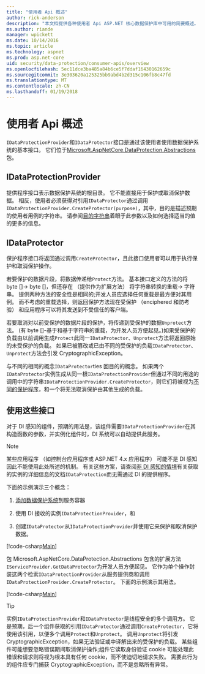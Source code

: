 ```yaml
---
title: "使用者 Api 概述"
author: rick-anderson
description: "本文档提供各种使用者 Api ASP.NET 核心数据保护库中可用的简要概述。"
ms.author: riande
manager: wpickett
ms.date: 10/14/2016
ms.topic: article
ms.technology: aspnet
ms.prod: asp.net-core
uid: security/data-protection/consumer-apis/overview
ms.openlocfilehash: 5ec11dce3ba485a84b6ce5f7ddaf16430162659c
ms.sourcegitcommit: 3e303620a125325bb9abd4b2d315c106fb8c47fd
ms.translationtype: MT
ms.contentlocale: zh-CN
ms.lasthandoff: 01/19/2018
---
```

# <a name="consumer-apis-overview"></a>使用者 Api 概述

`IDataProtectionProvider`和`IDataProtector`接口是通过该使用者使用数据保护系统的基本接口。 它们位于[Microsoft.AspNetCore.DataProtection.Abstractions](https://www.nuget.org/packages/Microsoft.AspNetCore.DataProtection.Abstractions/)包。

## <a name="idataprotectionprovider"></a>IDataProtectionProvider

提供程序接口表示数据保护系统的根目录。 它不能直接用于保护或取消保护数据。 相反，使用者必须获得对引用`IDataProtector`通过调用`IDataProtectionProvider.CreateProtector(purpose)`，其中，目的是描述预期的使用者用例的字符串。 请参阅[目的字符串](purpose-strings.md)着眼于此参数以及如何选择适当的值的更多的信息。

## <a name="idataprotector"></a>IDataProtector

保护程序接口将返回通过调用`CreateProtector`，且此接口使用者可以用于执行保护和取消保护操作。

若要保护的数据片段，将数据传递给`Protect`方法。 基本接口定义的方法的将 byte []-> byte []，但还存在 （提供作为扩展方法） 将字符串转换的重载-> 字符串。 提供两种方法的安全性是相同的;开发人员应选择任何重载是最方便对其用例。 而不考虑的重载选择，则返回保护方法现在受保护 （enciphered 和防考验） 和应用程序可以将其发送到不受信任的客户端。

若要取消对以前受保护的数据片段的保护，将传递到受保护的数据`Unprotect`方法。 (有 byte []-基于和基于字符串的重载，为开发人员方便起见。)如果受保护的负载由以前调用生成`Protect`此同一`IDataProtector`、`Unprotect`方法将返回原始的未受保护的负载。 如果已被篡改或已由不同的受保护的负载`IDataProtector`、`Unprotect`方法会引发 CryptographicException。

与不同的相同的概念`IDataProtector`ties 回目的的概念。 如果两个`IDataProtector`实例生成从同一根`IDataProtectionProvider`但通过不同的用途的调用中的字符串`IDataProtectionProvider.CreateProtector`，则它们将被视为[不同的保护程序](purpose-strings.md)，和一个将无法取消保护由其他生成的负载。

## <a name="consuming-these-interfaces"></a>使用这些接口

对于 DI 感知的组件，预期的用法是，该组件需要`IDataProtectionProvider`在其构造函数的参数，并实例化组件时，DI 系统可以自动提供此服务。

> [!NOTE]
> 某些应用程序 （如控制台应用程序或 ASP.NET 4.x 应用程序） 可能不是 DI 感知因此不能使用此处所述的机制。 有关这些方案，请查阅[非 DI 感知的情境](../configuration/non-di-scenarios.md)有关获取的实例的详细信息的文档`IDataProtection`而无需通过 DI 的提供程序。

下面的示例演示三个概念：

1. [添加数据保护系统](../configuration/overview.md)到服务容器

2. 使用 DI 接收的实例`IDataProtectionProvider`，和

3. 创建`IDataProtector`从`IDataProtectionProvider`并使用它来保护和取消保护数据。

[!code-csharp[Main](../using-data-protection/samples/protectunprotect.cs?highlight=26,34,35,36,37,38,39,40)]

包 Microsoft.AspNetCore.DataProtection.Abstractions 包含的扩展方法`IServiceProvider.GetDataProtector`为开发人员方便起见。 它作为单个操作封装这两个检索`IDataProtectionProvider`从服务提供商和调用`IDataProtectionProvider.CreateProtector`。 下面的示例演示其用法。

[!code-csharp[Main](./overview/samples/getdataprotector.cs?highlight=15)]

>[!TIP]
> 实例`IDataProtectionProvider`和`IDataProtector`是线程安全的多个调用方。 它是预期，后一个组件获取的引用`IDataProtector`通过调用`CreateProtector`，它将使用该引用，以便多个调用`Protect`和`Unprotect`。 调用`Unprotect`将引发 CryptographicException，如果无法验证或中译解出来的受保护的负载。 某些组件可能想要忽略错误期间取消保护操作;组件它读取身份验证 cookie 可能处理此错误和请求则将视为根本具有任何 cookie，而不使迫切地请求失败。 需要此行为的组件应专门捕获 CryptographicException，而不是忽略所有异常。
